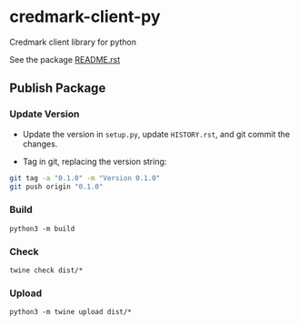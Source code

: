 # credmark-client-py

Credmark client library for python

See the package [README.rst](README.rst)

## Publish Package

### Update Version

- Update the version in `setup.py`, update `HISTORY.rst`, and git commit the changes.

- Tag in git, replacing the version string:

```bash
git tag -a "0.1.0" -m "Version 0.1.0"
git push origin "0.1.0"
```

### Build

```
python3 -m build
```

### Check

```
twine check dist/*
```

### Upload

```
python3 -m twine upload dist/*
```
